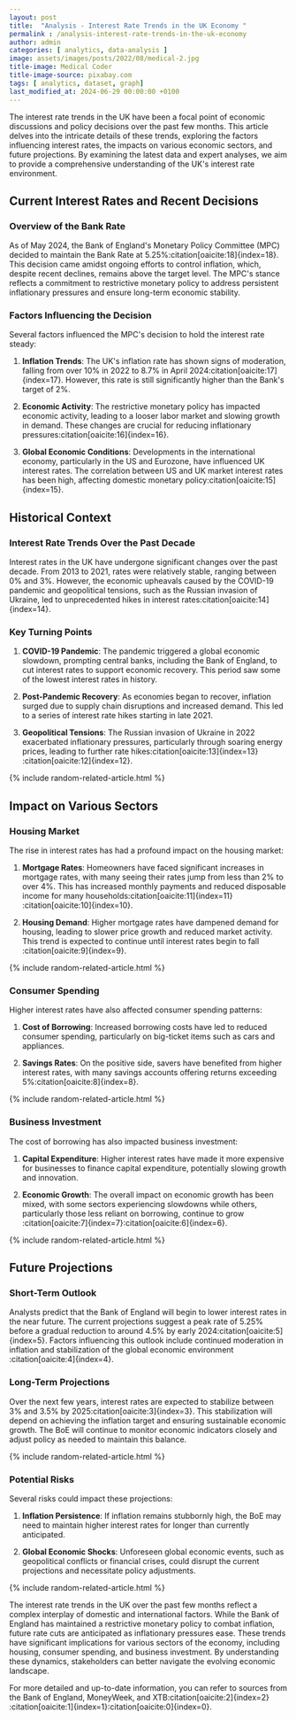 ```yaml
---
layout: post
title:  "Analysis - Interest Rate Trends in the UK Economy "
permalink : /analysis-interest-rate-trends-in-the-uk-economy
author: admin
categories: [ analytics, data-analysis ]
image: assets/images/posts/2022/08/medical-2.jpg
title-image: Medical Coder
title-image-source: pixabay.com
tags: [ analytics, dataset, graph]
last_modified_at: 2024-06-29 00:00:00 +0100
---
```



The interest rate trends in the UK have been a focal point of economic discussions and policy decisions over the past few months. This article delves into the intricate details of these trends, exploring the factors influencing interest rates, the impacts on various economic sectors, and future projections. By examining the latest data and expert analyses, we aim to provide a comprehensive understanding of the UK's interest rate environment.

## Current Interest Rates and Recent Decisions

### Overview of the Bank Rate

As of May 2024, the Bank of England's Monetary Policy Committee (MPC) decided to maintain the Bank Rate at 5.25%&#8203;:citation[oaicite:18]{index=18}&#8203;. This decision came amidst ongoing efforts to control inflation, which, despite recent declines, remains above the target level. The MPC's stance reflects a commitment to restrictive monetary policy to address persistent inflationary pressures and ensure long-term economic stability.

### Factors Influencing the Decision

Several factors influenced the MPC's decision to hold the interest rate steady:

1. **Inflation Trends**: The UK's inflation rate has shown signs of moderation, falling from over 10% in 2022 to 8.7% in April 2024&#8203;:citation[oaicite:17]{index=17}&#8203;. However, this rate is still significantly higher than the Bank's target of 2%.
   
2. **Economic Activity**: The restrictive monetary policy has impacted economic activity, leading to a looser labor market and slowing growth in demand. These changes are crucial for reducing inflationary pressures&#8203;:citation[oaicite:16]{index=16}&#8203;.

3. **Global Economic Conditions**: Developments in the international economy, particularly in the US and Eurozone, have influenced UK interest rates. The correlation between US and UK market interest rates has been high, affecting domestic monetary policy&#8203;:citation[oaicite:15]{index=15}&#8203;.

## Historical Context

### Interest Rate Trends Over the Past Decade

Interest rates in the UK have undergone significant changes over the past decade. From 2013 to 2021, rates were relatively stable, ranging between 0% and 3%. However, the economic upheavals caused by the COVID-19 pandemic and geopolitical tensions, such as the Russian invasion of Ukraine, led to unprecedented hikes in interest rates&#8203;:citation[oaicite:14]{index=14}&#8203;.

### Key Turning Points

1. **COVID-19 Pandemic**: The pandemic triggered a global economic slowdown, prompting central banks, including the Bank of England, to cut interest rates to support economic recovery. This period saw some of the lowest interest rates in history.
   
2. **Post-Pandemic Recovery**: As economies began to recover, inflation surged due to supply chain disruptions and increased demand. This led to a series of interest rate hikes starting in late 2021.
   
3. **Geopolitical Tensions**: The Russian invasion of Ukraine in 2022 exacerbated inflationary pressures, particularly through soaring energy prices, leading to further rate hikes&#8203;:citation[oaicite:13]{index=13}&#8203;&#8203;:citation[oaicite:12]{index=12}&#8203;.

{% include random-related-article.html %}

## Impact on Various Sectors

### Housing Market

The rise in interest rates has had a profound impact on the housing market:

1. **Mortgage Rates**: Homeowners have faced significant increases in mortgage rates, with many seeing their rates jump from less than 2% to over 4%. This has increased monthly payments and reduced disposable income for many households&#8203;:citation[oaicite:11]{index=11}&#8203;&#8203;:citation[oaicite:10]{index=10}&#8203;.
   
2. **Housing Demand**: Higher mortgage rates have dampened demand for housing, leading to slower price growth and reduced market activity. This trend is expected to continue until interest rates begin to fall&#8203;:citation[oaicite:9]{index=9}&#8203;.

{% include random-related-article.html %}

### Consumer Spending

Higher interest rates have also affected consumer spending patterns:

1. **Cost of Borrowing**: Increased borrowing costs have led to reduced consumer spending, particularly on big-ticket items such as cars and appliances.
   
2. **Savings Rates**: On the positive side, savers have benefited from higher interest rates, with many savings accounts offering returns exceeding 5%&#8203;:citation[oaicite:8]{index=8}&#8203;.

{% include random-related-article.html %}

### Business Investment

The cost of borrowing has also impacted business investment:

1. **Capital Expenditure**: Higher interest rates have made it more expensive for businesses to finance capital expenditure, potentially slowing growth and innovation.
   
2. **Economic Growth**: The overall impact on economic growth has been mixed, with some sectors experiencing slowdowns while others, particularly those less reliant on borrowing, continue to grow&#8203;:citation[oaicite:7]{index=7}&#8203;&#8203;:citation[oaicite:6]{index=6}&#8203;.

{% include random-related-article.html %}

## Future Projections

### Short-Term Outlook

Analysts predict that the Bank of England will begin to lower interest rates in the near future. The current projections suggest a peak rate of 5.25% before a gradual reduction to around 4.5% by early 2024&#8203;:citation[oaicite:5]{index=5}&#8203;. Factors influencing this outlook include continued moderation in inflation and stabilization of the global economic environment&#8203;:citation[oaicite:4]{index=4}&#8203;.

### Long-Term Projections

Over the next few years, interest rates are expected to stabilize between 3% and 3.5% by 2025&#8203;:citation[oaicite:3]{index=3}&#8203;. This stabilization will depend on achieving the inflation target and ensuring sustainable economic growth. The BoE will continue to monitor economic indicators closely and adjust policy as needed to maintain this balance.

{% include random-related-article.html %}

### Potential Risks

Several risks could impact these projections:

1. **Inflation Persistence**: If inflation remains stubbornly high, the BoE may need to maintain higher interest rates for longer than currently anticipated.
   
2. **Global Economic Shocks**: Unforeseen global economic events, such as geopolitical conflicts or financial crises, could disrupt the current projections and necessitate policy adjustments.

{% include random-related-article.html %}

The interest rate trends in the UK over the past few months reflect a complex interplay of domestic and international factors. While the Bank of England has maintained a restrictive monetary policy to combat inflation, future rate cuts are anticipated as inflationary pressures ease. These trends have significant implications for various sectors of the economy, including housing, consumer spending, and business investment. By understanding these dynamics, stakeholders can better navigate the evolving economic landscape.

For more detailed and up-to-date information, you can refer to sources from the Bank of England, MoneyWeek, and XTB&#8203;:citation[oaicite:2]{index=2}&#8203;&#8203;:citation[oaicite:1]{index=1}&#8203;&#8203;:citation[oaicite:0]{index=0}&#8203;.
